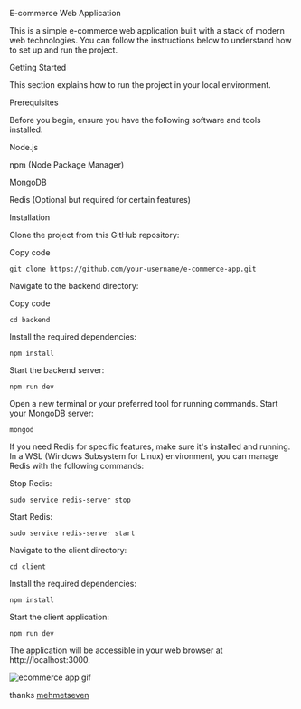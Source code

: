 E-commerce Web Application

This is a simple e-commerce web application built with a stack of modern web technologies. You can follow the instructions below to understand how to set up and run the project.

Getting Started

This section explains how to run the project in your local environment.

Prerequisites

Before you begin, ensure you have the following software and tools installed:

Node.js

npm (Node Package Manager)

MongoDB

Redis (Optional but required for certain features)

Installation

Clone the project from this GitHub repository:

Copy code

```
git clone https://github.com/your-username/e-commerce-app.git

```

Navigate to the backend directory:

Copy code

```
cd backend
```

Install the required dependencies:

```
npm install

```

Start the backend server:

```
npm run dev

```

Open a new terminal or your preferred tool for running commands. Start your MongoDB server:

```
mongod

```

If you need Redis for specific features, make sure it's installed and running. In a WSL (Windows Subsystem for Linux) environment, you can manage Redis with the following commands:

Stop Redis:

``` 
sudo service redis-server stop
```

Start Redis:

```
sudo service redis-server start

```

Navigate to the client directory:

```
cd client
```

Install the required dependencies:

```
npm install
```

Start the client application:

```
npm run dev
```


The application will be accessible in your web browser at http://localhost:3000.

![ecommerce app gif](/client/public/mernStackEcommerce.gif)

thanks [mehmetseven](https://github.com/meseven)
